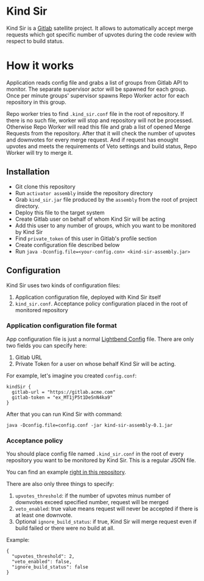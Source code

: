 # Kind Sir

Kind Sir is a [Gitlab](https://gitlab.com/) satellite project.
It allows to automatically accept merge requests which got
specific number of upvotes during the code review with respect to build status.

# How it works
Application reads config file and grabs a list of groups from Gitlab API to monitor.
The separate supervisor actor will be spawned for each group.
Once per minute groups' supervisor spawns Repo Worker actor for each repository in
this group.

Repo worker tries to find `.kind_sir.conf` file in the root of repository.
If there is no such file, worker will stop and repository will not
be processed. Otherwise Repo Worker will read this file and grab a list of
opened Merge Requests from the repository. After that it will check the number of
upvotes and downvotes for every merge request. And if request has
enought upvotes and meets the requirements of Veto settings and build status,
Repo Worker will try to merge it.

## Installation

- Git clone this repository
- Run `activator assembly` inside the repository directory
- Grab `kind_sir.jar` file produced by the `assembly` from the root of project directory.
- Deploy this file to the target system
- Create Gitlab user on behalf of whom Kind Sir will be acting
- Add this user to any number of groups, which you want to be monitored by Kind Sir
- Find `private_token` of this user in Gitlab's profile section
- Create configuration file described below
- Run `java -Dconfig.file=<your-config.con> <kind-sir-assembly.jar>`

## Configuration

Kind Sir uses two kinds of configuration files:

1. Application configuration file, deployed with Kind Sir itself
2. `kind_sir.conf`. Acceptance policy configuration placed in the root
of monitored repository

### Application configuration file format

App configuration file is just a normal [Lightbend Config](https://github.com/typesafehub/config/) file.
There are only two fields you can specify here:

1. Gitlab URL
2. Private Token for a user on whose behalf Kind Sir will be
acting.

For example, let's imagine you created `config.conf`:

```
kindSir {
  gitlab-url = "https://gitlab.acme.com"
  gitlab-token = "ex_MT1jP5t1DeSnN4ka9"
}
```

After that you can run Kind Sir with command:
```
java -Dconfig.file=config.conf -jar kind-sir-assembly-0.1.jar
```

### Acceptance policy

You should place config file named `.kind_sir.conf` in the root of
every repository you want to be monitored by Kind Sir.
This is a regular JSON file.

You can find an example [right in this repository](.kind_sir.conf).

There are also only three things to specify:

1. `upvotes_threshold`: if the number of upvotes minus number of downvotes exceed specified number,
request will be merged
2. `veto_enabled`: true value means request will never be accepted if
there is at least one downvote.
3. Optional `ignore_build_status`: if true, Kind Sir will merge request even if build failed or
there were no build at all.

Example:
```
{
  "upvotes_threshold": 2,
  "veto_enabled": false,
  "ignore_build_status": false
}
```
